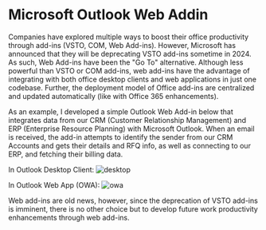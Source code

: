 # Microsoft Outlook Web Addin

Companies have explored multiple ways to boost their office productivity through add-ins (VSTO, COM, Web Add-ins). However, Microsoft has announced that they will be deprecating VSTO add-ins sometime in 2024.
As such, Web Add-ins have been the "Go To" alternative. Although less powerful than VSTO or COM add-ins, web add-ins have the advantage of integrating with both office desktop clients and web applications in just one codebase.
Further, the deployment model of Office add-ins are centralized and updated automatically (like with Office 365 enhancements).

As an example, I developed a simple Outlook Web Add-in below that integrates data from our CRM (Customer Relationship Management) and ERP (Enterprise Resource Planning) with Microsoft Outlook.
When an email is received, the add-in attempts to identify the sender from our CRM Accounts and gets their details and RFQ info, as well as connecting to our ERP, and fetching their billing data.

In Outlook Desktop Client:
![desktop](https://github.com/user-attachments/assets/619129b4-0781-4f16-9965-83bdd73981ef)

In Outlook Web App (OWA):
![owa](https://github.com/user-attachments/assets/134c80ca-91e9-45c0-8fba-bea97b1b5314)


Web add-ins are old news, however, since the deprecation of VSTO add-ins is imminent, there is no other choice but to develop future work productivity enhancements through web add-ins.
